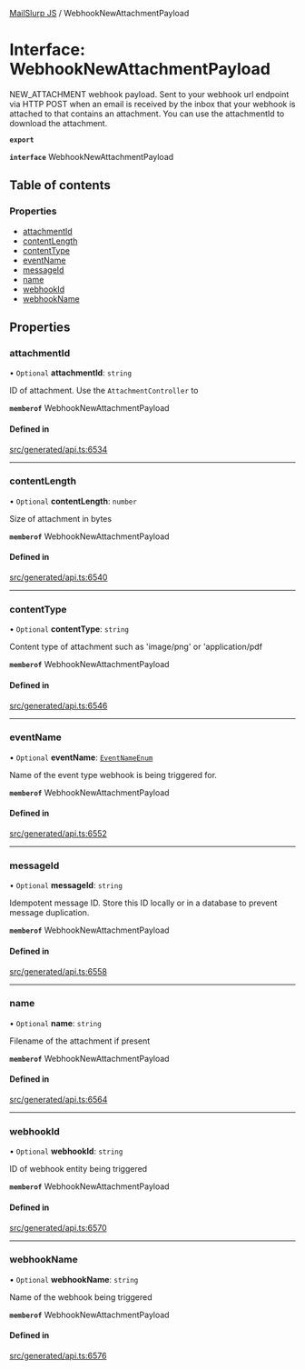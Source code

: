 [MailSlurp JS](../README.md) / WebhookNewAttachmentPayload

# Interface: WebhookNewAttachmentPayload

NEW_ATTACHMENT webhook payload. Sent to your webhook url endpoint via HTTP POST when an email is received by the inbox that your webhook is attached to that contains an attachment. You can use the attachmentId to download the attachment.

**`export`**

**`interface`** WebhookNewAttachmentPayload

## Table of contents

### Properties

- [attachmentId](WebhookNewAttachmentPayload.md#attachmentid)
- [contentLength](WebhookNewAttachmentPayload.md#contentlength)
- [contentType](WebhookNewAttachmentPayload.md#contenttype)
- [eventName](WebhookNewAttachmentPayload.md#eventname)
- [messageId](WebhookNewAttachmentPayload.md#messageid)
- [name](WebhookNewAttachmentPayload.md#name)
- [webhookId](WebhookNewAttachmentPayload.md#webhookid)
- [webhookName](WebhookNewAttachmentPayload.md#webhookname)

## Properties

### attachmentId

• `Optional` **attachmentId**: `string`

ID of attachment. Use the `AttachmentController` to

**`memberof`** WebhookNewAttachmentPayload

#### Defined in

[src/generated/api.ts:6534](https://github.com/mailslurp/mailslurp-client/blob/004c609/src/generated/api.ts#L6534)

___

### contentLength

• `Optional` **contentLength**: `number`

Size of attachment in bytes

**`memberof`** WebhookNewAttachmentPayload

#### Defined in

[src/generated/api.ts:6540](https://github.com/mailslurp/mailslurp-client/blob/004c609/src/generated/api.ts#L6540)

___

### contentType

• `Optional` **contentType**: `string`

Content type of attachment such as 'image/png' or 'application/pdf

**`memberof`** WebhookNewAttachmentPayload

#### Defined in

[src/generated/api.ts:6546](https://github.com/mailslurp/mailslurp-client/blob/004c609/src/generated/api.ts#L6546)

___

### eventName

• `Optional` **eventName**: [`EventNameEnum`](../enums/WebhookNewAttachmentPayload.EventNameEnum.md)

Name of the event type webhook is being triggered for.

**`memberof`** WebhookNewAttachmentPayload

#### Defined in

[src/generated/api.ts:6552](https://github.com/mailslurp/mailslurp-client/blob/004c609/src/generated/api.ts#L6552)

___

### messageId

• `Optional` **messageId**: `string`

Idempotent message ID. Store this ID locally or in a database to prevent message duplication.

**`memberof`** WebhookNewAttachmentPayload

#### Defined in

[src/generated/api.ts:6558](https://github.com/mailslurp/mailslurp-client/blob/004c609/src/generated/api.ts#L6558)

___

### name

• `Optional` **name**: `string`

Filename of the attachment if present

**`memberof`** WebhookNewAttachmentPayload

#### Defined in

[src/generated/api.ts:6564](https://github.com/mailslurp/mailslurp-client/blob/004c609/src/generated/api.ts#L6564)

___

### webhookId

• `Optional` **webhookId**: `string`

ID of webhook entity being triggered

**`memberof`** WebhookNewAttachmentPayload

#### Defined in

[src/generated/api.ts:6570](https://github.com/mailslurp/mailslurp-client/blob/004c609/src/generated/api.ts#L6570)

___

### webhookName

• `Optional` **webhookName**: `string`

Name of the webhook being triggered

**`memberof`** WebhookNewAttachmentPayload

#### Defined in

[src/generated/api.ts:6576](https://github.com/mailslurp/mailslurp-client/blob/004c609/src/generated/api.ts#L6576)
